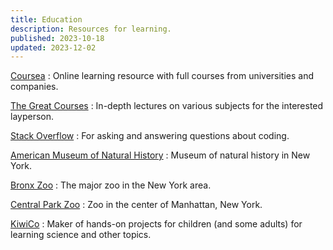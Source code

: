 ```yaml
---
title: Education
description: Resources for learning.
published: 2023-10-18
updated: 2023-12-02
---
```


[Coursea](https://www.coursera.org/)
:   Online learning resource with full courses from universities and companies.

[The Great Courses](https://www.thegreatcourses.com/)
:   In-depth lectures on various subjects for the interested layperson.

[Stack Overflow](https://stackoverflow.com/)
:   For asking and answering questions about coding.

[American Museum of Natural History](https://www.amnh.org/)
:   Museum of natural history in New York.

[Bronx Zoo](https://bronxzoo.com/)
:   The major zoo in the New York area.

[Central Park Zoo](https://centralparkzoo.com/)
:   Zoo in the center of Manhattan, New York.

[KiwiCo](https://www.kiwico.com/)
:   Maker of hands-on projects for children (and some adults) for learning science and other topics.
